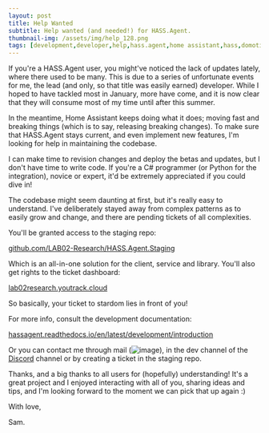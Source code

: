 ```yaml
---
layout: post
title: Help Wanted
subtitle: Help wanted (and needed!) for HASS.Agent.
thumbnail-img: /assets/img/help_128.png
tags: [development,developer,help,hass.agent,home assistant,hass,domotica,automation,csharp]
---
```


If you're a HASS.Agent user, you might've noticed the lack of updates lately, where there used to be many. This is due to a series of unfortunate events for me, the lead (and only, so that title was easily earned) developer. While I hoped to have tackled most in January, more have come, and it is now clear that they will consume most of my time until after this summer.

In the meantime, Home Assistant keeps doing what it does; moving fast and breaking things (which is to say, releasing breaking changes). To make sure that HASS.Agent stays current, and even implement new features, I'm looking for help in maintaining the codebase.

I can make time to revision changes and deploy the betas and updates, but I don't have time to write code. If you're a C# programmer (or Python for the integration), novice or expert, it'd be extremely appreciated if you could dive in!

The codebase might seem daunting at first, but it's really easy to understand. I've deliberately stayed away from complex patterns as to easily grow and change, and there are pending tickets of all complexities.

You'll be granted access to the staging repo:

[github.com/LAB02-Research/HASS.Agent.Staging](https://github.com/LAB02-Research/HASS.Agent.Staging)

Which is an all-in-one solution for the client, service and library. You'll also get rights to the ticket dashboard:

[lab02research.youtrack.cloud](https://lab02research.youtrack.cloud/)

So basically, your ticket to stardom lies in front of you!

For more info, consult the development documentation:

[hassagent.readthedocs.io/en/latest/development/introduction](https://hassagent.readthedocs.io/en/latest/development/introduction/)

Or you can contact me through mail (![image](https://user-images.githubusercontent.com/81011038/203284031-5c07e7e9-83b8-4b55-9c3f-f9659a117789.png)), in the dev channel of the [Discord](https://discord.gg/nMvqzwrVBU) channel or by creating a ticket in the staging repo.

Thanks, and a big thanks to all users for (hopefully) understanding! It's a great project and I enjoyed interacting with all of you, sharing ideas and tips, and I'm looking forward to the moment we can pick that up again :)

With love,

Sam.